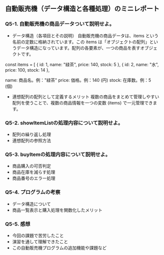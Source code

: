 ## 自動販売機（データ構造と各種処理）のミニレポート
### Q5-1. 自動販売機の商品データついて説明せよ。
* データ構造（各項目とその説明）
自動販売機の商品データは、items という名前の定数に格納されています。この items は「オブジェクトの配列」というデータ構造になっています。配列の各要素が、一つの商品を表すオブジェクトです。

const items =  [
    { id: 1, name: "緑茶", price: 140, stock: 5 }, 
    { id: 2, name: "水", price: 100, stock: 14 },

name: 商品名。例："緑茶"
price: 価格。例：140 (円)
stock: 在庫数。例：5 (個)
  
* 連想配列の配列として定義するメリット
複数の商品をまとめて管理しやすい
配列を使うことで、複数の商品情報を一つの変数 (items) で一元管理できます。

### Q5-2. showItemListの処理内容について説明せよ。
* 配列の繰り返し処理
* 連想配列の参照方法
### Q5-3. buyItemの処理内容について説明せよ。
* 商品購入の可否判定
* 商品在庫を減らす処理
* 商品番号のエラー処理
### Q5-4. プログラムの考察
* データ構造について
* 商品一覧表示と購入処理を関数化したメリット
### Q5-5. 感想
* 今回の課題で苦労したこと
* 演習を通して理解できたこと
* この自動販売機プログラムの追加機能や課題など
